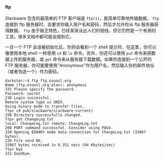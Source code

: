 #### ftp

Slackware 包含的最简单的 FTP 客户端是 `ftp(1)`，能简单可靠地传输数据。 `ftp` 连接到 ftp 服务器时，会要求你输入用户名和密码，然后才允许你从 ftp 服务器获得数据。 `ftp` 由于缺乏特色，已经渐渐淡出人们的视线，但它仍然是一个有用的工具，很多文档中都可能会提到它。

一旦一个 FTP 会话被初始化后，你将会看到一个 shell 提示符，在这里，你可以像使用本地 shell 一样使用 `cd` 和 `ls` 命令。另外，你还可以使用 `put` 命令来把数据上传到服务器，或 `get` 命令来从服务器下载数据。如果你连接到一个公开的 FTP 服务器，你可能要使用"Anonymous"作为用户名，然后输入你的邮件地址（或者伪造一个）作为密码。

```
darkstar:~$ ftp ftp.osuosl.org
Name (ftp.osuosl.org:alan): anonymous
331 Please specify the password.
Password: secret
230 Login successful.
Remote system type is UNIX.
Using binary mode to transfer files.
ftp> cd pub/slackware/slackware-current/
250 Directory successfully changed.
ftp> get ChangeLog.txt
local: ChangeLog.txt remote: ChangeLog.txt
200 PORT command successful. Consider using PASV.
150 Opening BINARY mode data connection for ChangeLog.txt (33967
bytes).
226 File send OK.
33967 bytes received in 0.351 secs (94 Kbytes/sec)
ftp> bye
221 Goodbye.
```
